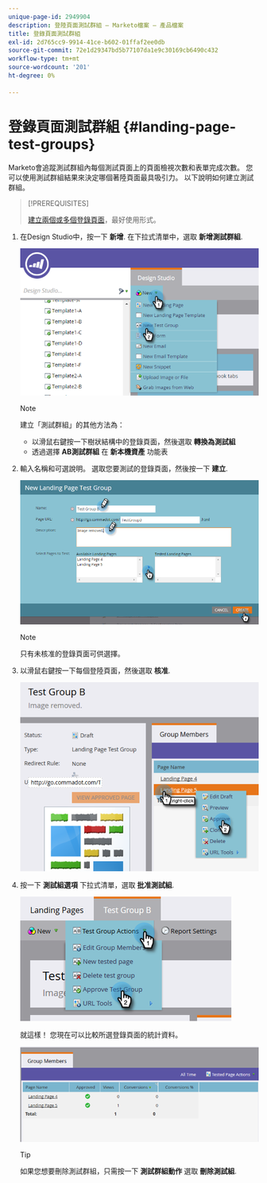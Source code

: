 ```yaml
---
unique-page-id: 2949904
description: 登陸頁面測試群組 — Marketo檔案 — 產品檔案
title: 登錄頁面測試群組
exl-id: 2d765cc9-9914-41ce-b602-01ffaf2ee0db
source-git-commit: 72e1d29347bd5b77107da1e9c30169cb6490c432
workflow-type: tm+mt
source-wordcount: '201'
ht-degree: 0%

---
```


# 登錄頁面測試群組 {#landing-page-test-groups}

Marketo會追蹤測試群組內每個測試頁面上的頁面檢視次數和表單完成次數。 您可以使用測試群組結果來決定哪個著陸頁面最具吸引力。 以下說明如何建立測試群組。

>[!PREREQUISITES]
>
>[建立兩個或多個登錄頁面](/help/marketo/getting-started/quick-wins/landing-page-with-a-form.md)，最好使用形式。

1. 在Design Studio中，按一下 **新增**. 在下拉式清單中，選取 **新增測試群組**.

   ![](assets/image2015-8-5-13-3a32-3a50.png)

   >[!NOTE]
   >
   >建立「測試群組」的其他方法為：
   >
   >* 以滑鼠右鍵按一下樹狀結構中的登錄頁面，然後選取 **轉換為測試組**
   >* 透過選擇 **AB測試群組** 在 **新本機資產** 功能表


1. 輸入名稱和可選說明。 選取您要測試的登錄頁面，然後按一下 **建立**.

   ![](assets/image2015-8-5-13-3a39-3a10.png)

   >[!NOTE]
   >
   >只有未核准的登錄頁面可供選擇。

1. 以滑鼠右鍵按一下每個登陸頁面，然後選取 **核准**.

   ![](assets/three-1.png)

1. 按一下 **測試組選項** 下拉式清單，選取 **批准測試組**.

   ![](assets/four-1.png)

   就這樣！ 您現在可以比較所選登錄頁面的統計資料。

   ![](assets/five.png)

   >[!TIP]
   >
   >如果您想要刪除測試群組，只需按一下 **測試群組動作** 選取 **刪除測試組**.
